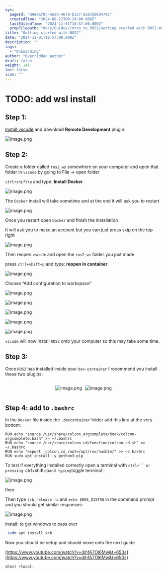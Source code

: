 ```yaml
---
sys:
  pageId: "89e0a78c-4e2b-4070-b327-d28cb0694742"
  createdTime: "2024-08-21T00:24:00.000Z"
  lastEditedTime: "2024-11-01T18:57:00.000Z"
  propFilepath: "docs/Guides/intro_to_ROS2/Getting started with ROS2.md"
title: "Getting started with ROS2"
date: "2024-11-01T18:57:00.000Z"
description: ""
tags:
  - "Onboarding"
author: "Overridden author"
draft: false
weight: 141
toc: false
icon: ""
---
```


# TODO: add wsl install

## Step 1:

[Install vscode](https://code.visualstudio.com/download) and download **Remote Development** plugin:

![image.png](https://prod-files-secure.s3.us-west-2.amazonaws.com/d518164a-d88e-44d1-a4ee-3adb3bd8bce0/efb52993-1881-4a40-b95e-6f020334f022/image.png?X-Amz-Algorithm=AWS4-HMAC-SHA256&X-Amz-Content-Sha256=UNSIGNED-PAYLOAD&X-Amz-Credential=ASIAZI2LB4664WOOCF3S%2F20250422%2Fus-west-2%2Fs3%2Faws4_request&X-Amz-Date=20250422T070916Z&X-Amz-Expires=3600&X-Amz-Security-Token=IQoJb3JpZ2luX2VjEEcaCXVzLXdlc3QtMiJHMEUCIDaDRBs1KFBiOL0XKU3%2BiKZ73tQOVzLNGaX2O2mwwz6fAiEAslORyTZoAG0JUETZswQIPpt7rkZ9vzKINfg0hidHdy0qiAQI0P%2F%2F%2F%2F%2F%2F%2F%2F%2F%2FARAAGgw2Mzc0MjMxODM4MDUiDD3Et91tL8qiiKmZcCrcA1imppknL7v9D9J2Yy7i%2BBhJhS6peZ6DQiwdHVS4o3i0N1j36drUZTOUaSLBBqb9qXYNeJ%2BLflBore%2F%2FICbEMrm0CfrD%2FDCEkvbnsCEeOPeSR8xEUytiGEltjWAzKdk0ZoQ1CmM32xBXE8g%2FbsropOn3T5yGtz0sxG4iI2Ws31jJz0NkhamKgoLGvyGF2uZXbr8b7j5XgJUCrM71k4CSStFS5INLkznDFUhnozTd%2FR3OEbVlwvzFyDDCdXFU5wTB%2BOMwzp%2FeEhZByYHqP8HGnM2lnhtqDyj3%2FfHp9MR%2FZl3ugFuAj0JowiqB6XB7Etpy6LdMQccRmO1Wb6E1reUCRWgNr4BB7UCXgHiCevVPTX8DlIAWrgGCSQP9hFQdsdifXQCvaSQgjSMwsPVaD3%2BCFt6xOFGLbNTL%2F30%2FY16ZJd6sZ6uir91HTL9q8vdsyYPTE1oGqet5h2Kgkz1rT3MGGx14bdQgY1JbhkS%2FUKz6qJUvcGm8WtO6a%2FUHGq199%2BV850lnsMdm%2FO2n0GbRqwvxXp0kJkXt1vb4ozYqDBKuqvLgXpYCuw%2BFICLNYKtW0OzZdh420VJiy724%2FtO8uLJKsVYsCAhEh4B4xbl9gcYYT%2F1FKcJzfKI2PCtxn3fTMPbvnMAGOqUBesdOrrs892P54GdXRwkppr4muGozYra4%2BKc6wax5nc7CbQtfmkyyHcKm%2BoTHdPrSKiIVscLF4dJETxaSc1FssNqmohw82phAGuRxCgDw%2Ba3AaT8l54J40HK5rb2CSA4UgKLXctfGdbmWGwUQrxyJPzQqPLc5ASNR%2BODiKU4GIKE0Yf%2F108FUDkW7TOJzt2M26sPkxkA80QJhYbpAcm%2BJW5zOUZML&X-Amz-Signature=a776802d66379d98cd1358e822a202318d2417d8d56079e2d0ac5a9a27987603&X-Amz-SignedHeaders=host&x-id=GetObject)

## Step 2:

Create a folder called `ros2_ws` somewhere on your computer and open that folder in `vscode` by going to File → open folder 

`ctrl+shift+p` and type: **Install Docker**

![image.png](https://prod-files-secure.s3.us-west-2.amazonaws.com/d518164a-d88e-44d1-a4ee-3adb3bd8bce0/2269dc0e-1cd5-47ff-bceb-c04ad9b2eab0/image.png?X-Amz-Algorithm=AWS4-HMAC-SHA256&X-Amz-Content-Sha256=UNSIGNED-PAYLOAD&X-Amz-Credential=ASIAZI2LB4664WOOCF3S%2F20250422%2Fus-west-2%2Fs3%2Faws4_request&X-Amz-Date=20250422T070916Z&X-Amz-Expires=3600&X-Amz-Security-Token=IQoJb3JpZ2luX2VjEEcaCXVzLXdlc3QtMiJHMEUCIDaDRBs1KFBiOL0XKU3%2BiKZ73tQOVzLNGaX2O2mwwz6fAiEAslORyTZoAG0JUETZswQIPpt7rkZ9vzKINfg0hidHdy0qiAQI0P%2F%2F%2F%2F%2F%2F%2F%2F%2F%2FARAAGgw2Mzc0MjMxODM4MDUiDD3Et91tL8qiiKmZcCrcA1imppknL7v9D9J2Yy7i%2BBhJhS6peZ6DQiwdHVS4o3i0N1j36drUZTOUaSLBBqb9qXYNeJ%2BLflBore%2F%2FICbEMrm0CfrD%2FDCEkvbnsCEeOPeSR8xEUytiGEltjWAzKdk0ZoQ1CmM32xBXE8g%2FbsropOn3T5yGtz0sxG4iI2Ws31jJz0NkhamKgoLGvyGF2uZXbr8b7j5XgJUCrM71k4CSStFS5INLkznDFUhnozTd%2FR3OEbVlwvzFyDDCdXFU5wTB%2BOMwzp%2FeEhZByYHqP8HGnM2lnhtqDyj3%2FfHp9MR%2FZl3ugFuAj0JowiqB6XB7Etpy6LdMQccRmO1Wb6E1reUCRWgNr4BB7UCXgHiCevVPTX8DlIAWrgGCSQP9hFQdsdifXQCvaSQgjSMwsPVaD3%2BCFt6xOFGLbNTL%2F30%2FY16ZJd6sZ6uir91HTL9q8vdsyYPTE1oGqet5h2Kgkz1rT3MGGx14bdQgY1JbhkS%2FUKz6qJUvcGm8WtO6a%2FUHGq199%2BV850lnsMdm%2FO2n0GbRqwvxXp0kJkXt1vb4ozYqDBKuqvLgXpYCuw%2BFICLNYKtW0OzZdh420VJiy724%2FtO8uLJKsVYsCAhEh4B4xbl9gcYYT%2F1FKcJzfKI2PCtxn3fTMPbvnMAGOqUBesdOrrs892P54GdXRwkppr4muGozYra4%2BKc6wax5nc7CbQtfmkyyHcKm%2BoTHdPrSKiIVscLF4dJETxaSc1FssNqmohw82phAGuRxCgDw%2Ba3AaT8l54J40HK5rb2CSA4UgKLXctfGdbmWGwUQrxyJPzQqPLc5ASNR%2BODiKU4GIKE0Yf%2F108FUDkW7TOJzt2M26sPkxkA80QJhYbpAcm%2BJW5zOUZML&X-Amz-Signature=b629eb8c694a359dfe53ff562e452ba17cb9571a8dc807d439da4a5a27fce89b&X-Amz-SignedHeaders=host&x-id=GetObject)

The `Docker` install will take sometime and at the end it will ask you to restart

![image.png](https://prod-files-secure.s3.us-west-2.amazonaws.com/d518164a-d88e-44d1-a4ee-3adb3bd8bce0/ed233f78-be33-4b1f-b89c-9c346c0e961e/image.png?X-Amz-Algorithm=AWS4-HMAC-SHA256&X-Amz-Content-Sha256=UNSIGNED-PAYLOAD&X-Amz-Credential=ASIAZI2LB4664WOOCF3S%2F20250422%2Fus-west-2%2Fs3%2Faws4_request&X-Amz-Date=20250422T070916Z&X-Amz-Expires=3600&X-Amz-Security-Token=IQoJb3JpZ2luX2VjEEcaCXVzLXdlc3QtMiJHMEUCIDaDRBs1KFBiOL0XKU3%2BiKZ73tQOVzLNGaX2O2mwwz6fAiEAslORyTZoAG0JUETZswQIPpt7rkZ9vzKINfg0hidHdy0qiAQI0P%2F%2F%2F%2F%2F%2F%2F%2F%2F%2FARAAGgw2Mzc0MjMxODM4MDUiDD3Et91tL8qiiKmZcCrcA1imppknL7v9D9J2Yy7i%2BBhJhS6peZ6DQiwdHVS4o3i0N1j36drUZTOUaSLBBqb9qXYNeJ%2BLflBore%2F%2FICbEMrm0CfrD%2FDCEkvbnsCEeOPeSR8xEUytiGEltjWAzKdk0ZoQ1CmM32xBXE8g%2FbsropOn3T5yGtz0sxG4iI2Ws31jJz0NkhamKgoLGvyGF2uZXbr8b7j5XgJUCrM71k4CSStFS5INLkznDFUhnozTd%2FR3OEbVlwvzFyDDCdXFU5wTB%2BOMwzp%2FeEhZByYHqP8HGnM2lnhtqDyj3%2FfHp9MR%2FZl3ugFuAj0JowiqB6XB7Etpy6LdMQccRmO1Wb6E1reUCRWgNr4BB7UCXgHiCevVPTX8DlIAWrgGCSQP9hFQdsdifXQCvaSQgjSMwsPVaD3%2BCFt6xOFGLbNTL%2F30%2FY16ZJd6sZ6uir91HTL9q8vdsyYPTE1oGqet5h2Kgkz1rT3MGGx14bdQgY1JbhkS%2FUKz6qJUvcGm8WtO6a%2FUHGq199%2BV850lnsMdm%2FO2n0GbRqwvxXp0kJkXt1vb4ozYqDBKuqvLgXpYCuw%2BFICLNYKtW0OzZdh420VJiy724%2FtO8uLJKsVYsCAhEh4B4xbl9gcYYT%2F1FKcJzfKI2PCtxn3fTMPbvnMAGOqUBesdOrrs892P54GdXRwkppr4muGozYra4%2BKc6wax5nc7CbQtfmkyyHcKm%2BoTHdPrSKiIVscLF4dJETxaSc1FssNqmohw82phAGuRxCgDw%2Ba3AaT8l54J40HK5rb2CSA4UgKLXctfGdbmWGwUQrxyJPzQqPLc5ASNR%2BODiKU4GIKE0Yf%2F108FUDkW7TOJzt2M26sPkxkA80QJhYbpAcm%2BJW5zOUZML&X-Amz-Signature=d11298ab56febc6265ae80c3aea562af32843cabab45fec45245ce81adffbf39&X-Amz-SignedHeaders=host&x-id=GetObject)

Once you restart open `Docker` and finish the installation

It will ask you to make an account but you can just press skip on the top right

![image.png](https://prod-files-secure.s3.us-west-2.amazonaws.com/d518164a-d88e-44d1-a4ee-3adb3bd8bce0/21010ad9-1659-4fd9-9f59-9932a09b2a3d/image.png?X-Amz-Algorithm=AWS4-HMAC-SHA256&X-Amz-Content-Sha256=UNSIGNED-PAYLOAD&X-Amz-Credential=ASIAZI2LB4664WOOCF3S%2F20250422%2Fus-west-2%2Fs3%2Faws4_request&X-Amz-Date=20250422T070916Z&X-Amz-Expires=3600&X-Amz-Security-Token=IQoJb3JpZ2luX2VjEEcaCXVzLXdlc3QtMiJHMEUCIDaDRBs1KFBiOL0XKU3%2BiKZ73tQOVzLNGaX2O2mwwz6fAiEAslORyTZoAG0JUETZswQIPpt7rkZ9vzKINfg0hidHdy0qiAQI0P%2F%2F%2F%2F%2F%2F%2F%2F%2F%2FARAAGgw2Mzc0MjMxODM4MDUiDD3Et91tL8qiiKmZcCrcA1imppknL7v9D9J2Yy7i%2BBhJhS6peZ6DQiwdHVS4o3i0N1j36drUZTOUaSLBBqb9qXYNeJ%2BLflBore%2F%2FICbEMrm0CfrD%2FDCEkvbnsCEeOPeSR8xEUytiGEltjWAzKdk0ZoQ1CmM32xBXE8g%2FbsropOn3T5yGtz0sxG4iI2Ws31jJz0NkhamKgoLGvyGF2uZXbr8b7j5XgJUCrM71k4CSStFS5INLkznDFUhnozTd%2FR3OEbVlwvzFyDDCdXFU5wTB%2BOMwzp%2FeEhZByYHqP8HGnM2lnhtqDyj3%2FfHp9MR%2FZl3ugFuAj0JowiqB6XB7Etpy6LdMQccRmO1Wb6E1reUCRWgNr4BB7UCXgHiCevVPTX8DlIAWrgGCSQP9hFQdsdifXQCvaSQgjSMwsPVaD3%2BCFt6xOFGLbNTL%2F30%2FY16ZJd6sZ6uir91HTL9q8vdsyYPTE1oGqet5h2Kgkz1rT3MGGx14bdQgY1JbhkS%2FUKz6qJUvcGm8WtO6a%2FUHGq199%2BV850lnsMdm%2FO2n0GbRqwvxXp0kJkXt1vb4ozYqDBKuqvLgXpYCuw%2BFICLNYKtW0OzZdh420VJiy724%2FtO8uLJKsVYsCAhEh4B4xbl9gcYYT%2F1FKcJzfKI2PCtxn3fTMPbvnMAGOqUBesdOrrs892P54GdXRwkppr4muGozYra4%2BKc6wax5nc7CbQtfmkyyHcKm%2BoTHdPrSKiIVscLF4dJETxaSc1FssNqmohw82phAGuRxCgDw%2Ba3AaT8l54J40HK5rb2CSA4UgKLXctfGdbmWGwUQrxyJPzQqPLc5ASNR%2BODiKU4GIKE0Yf%2F108FUDkW7TOJzt2M26sPkxkA80QJhYbpAcm%2BJW5zOUZML&X-Amz-Signature=43cd1dd144d3d4ec3baee941851ef13bf05ea636a345ea26325018ddf7238823&X-Amz-SignedHeaders=host&x-id=GetObject)

Then reopen `vscode` and open the `ros2_ws` folder you just made

press `ctrl+shift+p` and type: **reopen in container**

![image.png](https://prod-files-secure.s3.us-west-2.amazonaws.com/d518164a-d88e-44d1-a4ee-3adb3bd8bce0/4e93b8c2-41ad-488c-8095-c74205196118/image.png?X-Amz-Algorithm=AWS4-HMAC-SHA256&X-Amz-Content-Sha256=UNSIGNED-PAYLOAD&X-Amz-Credential=ASIAZI2LB4664WOOCF3S%2F20250422%2Fus-west-2%2Fs3%2Faws4_request&X-Amz-Date=20250422T070916Z&X-Amz-Expires=3600&X-Amz-Security-Token=IQoJb3JpZ2luX2VjEEcaCXVzLXdlc3QtMiJHMEUCIDaDRBs1KFBiOL0XKU3%2BiKZ73tQOVzLNGaX2O2mwwz6fAiEAslORyTZoAG0JUETZswQIPpt7rkZ9vzKINfg0hidHdy0qiAQI0P%2F%2F%2F%2F%2F%2F%2F%2F%2F%2FARAAGgw2Mzc0MjMxODM4MDUiDD3Et91tL8qiiKmZcCrcA1imppknL7v9D9J2Yy7i%2BBhJhS6peZ6DQiwdHVS4o3i0N1j36drUZTOUaSLBBqb9qXYNeJ%2BLflBore%2F%2FICbEMrm0CfrD%2FDCEkvbnsCEeOPeSR8xEUytiGEltjWAzKdk0ZoQ1CmM32xBXE8g%2FbsropOn3T5yGtz0sxG4iI2Ws31jJz0NkhamKgoLGvyGF2uZXbr8b7j5XgJUCrM71k4CSStFS5INLkznDFUhnozTd%2FR3OEbVlwvzFyDDCdXFU5wTB%2BOMwzp%2FeEhZByYHqP8HGnM2lnhtqDyj3%2FfHp9MR%2FZl3ugFuAj0JowiqB6XB7Etpy6LdMQccRmO1Wb6E1reUCRWgNr4BB7UCXgHiCevVPTX8DlIAWrgGCSQP9hFQdsdifXQCvaSQgjSMwsPVaD3%2BCFt6xOFGLbNTL%2F30%2FY16ZJd6sZ6uir91HTL9q8vdsyYPTE1oGqet5h2Kgkz1rT3MGGx14bdQgY1JbhkS%2FUKz6qJUvcGm8WtO6a%2FUHGq199%2BV850lnsMdm%2FO2n0GbRqwvxXp0kJkXt1vb4ozYqDBKuqvLgXpYCuw%2BFICLNYKtW0OzZdh420VJiy724%2FtO8uLJKsVYsCAhEh4B4xbl9gcYYT%2F1FKcJzfKI2PCtxn3fTMPbvnMAGOqUBesdOrrs892P54GdXRwkppr4muGozYra4%2BKc6wax5nc7CbQtfmkyyHcKm%2BoTHdPrSKiIVscLF4dJETxaSc1FssNqmohw82phAGuRxCgDw%2Ba3AaT8l54J40HK5rb2CSA4UgKLXctfGdbmWGwUQrxyJPzQqPLc5ASNR%2BODiKU4GIKE0Yf%2F108FUDkW7TOJzt2M26sPkxkA80QJhYbpAcm%2BJW5zOUZML&X-Amz-Signature=1079cb7e73529911907b0a8c1b66ddaad226f557fa80657513f1ad7f4e7525c1&X-Amz-SignedHeaders=host&x-id=GetObject)

Choose “Add configuration to workspace”

![image.png](https://prod-files-secure.s3.us-west-2.amazonaws.com/d518164a-d88e-44d1-a4ee-3adb3bd8bce0/9560b282-5060-4989-ba37-97e7b2c22476/image.png?X-Amz-Algorithm=AWS4-HMAC-SHA256&X-Amz-Content-Sha256=UNSIGNED-PAYLOAD&X-Amz-Credential=ASIAZI2LB4664WOOCF3S%2F20250422%2Fus-west-2%2Fs3%2Faws4_request&X-Amz-Date=20250422T070916Z&X-Amz-Expires=3600&X-Amz-Security-Token=IQoJb3JpZ2luX2VjEEcaCXVzLXdlc3QtMiJHMEUCIDaDRBs1KFBiOL0XKU3%2BiKZ73tQOVzLNGaX2O2mwwz6fAiEAslORyTZoAG0JUETZswQIPpt7rkZ9vzKINfg0hidHdy0qiAQI0P%2F%2F%2F%2F%2F%2F%2F%2F%2F%2FARAAGgw2Mzc0MjMxODM4MDUiDD3Et91tL8qiiKmZcCrcA1imppknL7v9D9J2Yy7i%2BBhJhS6peZ6DQiwdHVS4o3i0N1j36drUZTOUaSLBBqb9qXYNeJ%2BLflBore%2F%2FICbEMrm0CfrD%2FDCEkvbnsCEeOPeSR8xEUytiGEltjWAzKdk0ZoQ1CmM32xBXE8g%2FbsropOn3T5yGtz0sxG4iI2Ws31jJz0NkhamKgoLGvyGF2uZXbr8b7j5XgJUCrM71k4CSStFS5INLkznDFUhnozTd%2FR3OEbVlwvzFyDDCdXFU5wTB%2BOMwzp%2FeEhZByYHqP8HGnM2lnhtqDyj3%2FfHp9MR%2FZl3ugFuAj0JowiqB6XB7Etpy6LdMQccRmO1Wb6E1reUCRWgNr4BB7UCXgHiCevVPTX8DlIAWrgGCSQP9hFQdsdifXQCvaSQgjSMwsPVaD3%2BCFt6xOFGLbNTL%2F30%2FY16ZJd6sZ6uir91HTL9q8vdsyYPTE1oGqet5h2Kgkz1rT3MGGx14bdQgY1JbhkS%2FUKz6qJUvcGm8WtO6a%2FUHGq199%2BV850lnsMdm%2FO2n0GbRqwvxXp0kJkXt1vb4ozYqDBKuqvLgXpYCuw%2BFICLNYKtW0OzZdh420VJiy724%2FtO8uLJKsVYsCAhEh4B4xbl9gcYYT%2F1FKcJzfKI2PCtxn3fTMPbvnMAGOqUBesdOrrs892P54GdXRwkppr4muGozYra4%2BKc6wax5nc7CbQtfmkyyHcKm%2BoTHdPrSKiIVscLF4dJETxaSc1FssNqmohw82phAGuRxCgDw%2Ba3AaT8l54J40HK5rb2CSA4UgKLXctfGdbmWGwUQrxyJPzQqPLc5ASNR%2BODiKU4GIKE0Yf%2F108FUDkW7TOJzt2M26sPkxkA80QJhYbpAcm%2BJW5zOUZML&X-Amz-Signature=d9f9ad648a0d33080809b5fe7c005ec5da6ac15a8709f232288a9352c86c4d0c&X-Amz-SignedHeaders=host&x-id=GetObject)

![image.png](https://prod-files-secure.s3.us-west-2.amazonaws.com/d518164a-d88e-44d1-a4ee-3adb3bd8bce0/2ee63f81-886b-48e8-a553-dc6e5eac99e4/image.png?X-Amz-Algorithm=AWS4-HMAC-SHA256&X-Amz-Content-Sha256=UNSIGNED-PAYLOAD&X-Amz-Credential=ASIAZI2LB4664WOOCF3S%2F20250422%2Fus-west-2%2Fs3%2Faws4_request&X-Amz-Date=20250422T070916Z&X-Amz-Expires=3600&X-Amz-Security-Token=IQoJb3JpZ2luX2VjEEcaCXVzLXdlc3QtMiJHMEUCIDaDRBs1KFBiOL0XKU3%2BiKZ73tQOVzLNGaX2O2mwwz6fAiEAslORyTZoAG0JUETZswQIPpt7rkZ9vzKINfg0hidHdy0qiAQI0P%2F%2F%2F%2F%2F%2F%2F%2F%2F%2FARAAGgw2Mzc0MjMxODM4MDUiDD3Et91tL8qiiKmZcCrcA1imppknL7v9D9J2Yy7i%2BBhJhS6peZ6DQiwdHVS4o3i0N1j36drUZTOUaSLBBqb9qXYNeJ%2BLflBore%2F%2FICbEMrm0CfrD%2FDCEkvbnsCEeOPeSR8xEUytiGEltjWAzKdk0ZoQ1CmM32xBXE8g%2FbsropOn3T5yGtz0sxG4iI2Ws31jJz0NkhamKgoLGvyGF2uZXbr8b7j5XgJUCrM71k4CSStFS5INLkznDFUhnozTd%2FR3OEbVlwvzFyDDCdXFU5wTB%2BOMwzp%2FeEhZByYHqP8HGnM2lnhtqDyj3%2FfHp9MR%2FZl3ugFuAj0JowiqB6XB7Etpy6LdMQccRmO1Wb6E1reUCRWgNr4BB7UCXgHiCevVPTX8DlIAWrgGCSQP9hFQdsdifXQCvaSQgjSMwsPVaD3%2BCFt6xOFGLbNTL%2F30%2FY16ZJd6sZ6uir91HTL9q8vdsyYPTE1oGqet5h2Kgkz1rT3MGGx14bdQgY1JbhkS%2FUKz6qJUvcGm8WtO6a%2FUHGq199%2BV850lnsMdm%2FO2n0GbRqwvxXp0kJkXt1vb4ozYqDBKuqvLgXpYCuw%2BFICLNYKtW0OzZdh420VJiy724%2FtO8uLJKsVYsCAhEh4B4xbl9gcYYT%2F1FKcJzfKI2PCtxn3fTMPbvnMAGOqUBesdOrrs892P54GdXRwkppr4muGozYra4%2BKc6wax5nc7CbQtfmkyyHcKm%2BoTHdPrSKiIVscLF4dJETxaSc1FssNqmohw82phAGuRxCgDw%2Ba3AaT8l54J40HK5rb2CSA4UgKLXctfGdbmWGwUQrxyJPzQqPLc5ASNR%2BODiKU4GIKE0Yf%2F108FUDkW7TOJzt2M26sPkxkA80QJhYbpAcm%2BJW5zOUZML&X-Amz-Signature=078cc86d2a26d06cbc6cd14f17524d5a05b5cbbd1c7ed4984dbe756a19c92f85&X-Amz-SignedHeaders=host&x-id=GetObject)

![image.png](https://prod-files-secure.s3.us-west-2.amazonaws.com/d518164a-d88e-44d1-a4ee-3adb3bd8bce0/ae1580b2-b048-407e-aed9-b584224a7a04/image.png?X-Amz-Algorithm=AWS4-HMAC-SHA256&X-Amz-Content-Sha256=UNSIGNED-PAYLOAD&X-Amz-Credential=ASIAZI2LB4664WOOCF3S%2F20250422%2Fus-west-2%2Fs3%2Faws4_request&X-Amz-Date=20250422T070916Z&X-Amz-Expires=3600&X-Amz-Security-Token=IQoJb3JpZ2luX2VjEEcaCXVzLXdlc3QtMiJHMEUCIDaDRBs1KFBiOL0XKU3%2BiKZ73tQOVzLNGaX2O2mwwz6fAiEAslORyTZoAG0JUETZswQIPpt7rkZ9vzKINfg0hidHdy0qiAQI0P%2F%2F%2F%2F%2F%2F%2F%2F%2F%2FARAAGgw2Mzc0MjMxODM4MDUiDD3Et91tL8qiiKmZcCrcA1imppknL7v9D9J2Yy7i%2BBhJhS6peZ6DQiwdHVS4o3i0N1j36drUZTOUaSLBBqb9qXYNeJ%2BLflBore%2F%2FICbEMrm0CfrD%2FDCEkvbnsCEeOPeSR8xEUytiGEltjWAzKdk0ZoQ1CmM32xBXE8g%2FbsropOn3T5yGtz0sxG4iI2Ws31jJz0NkhamKgoLGvyGF2uZXbr8b7j5XgJUCrM71k4CSStFS5INLkznDFUhnozTd%2FR3OEbVlwvzFyDDCdXFU5wTB%2BOMwzp%2FeEhZByYHqP8HGnM2lnhtqDyj3%2FfHp9MR%2FZl3ugFuAj0JowiqB6XB7Etpy6LdMQccRmO1Wb6E1reUCRWgNr4BB7UCXgHiCevVPTX8DlIAWrgGCSQP9hFQdsdifXQCvaSQgjSMwsPVaD3%2BCFt6xOFGLbNTL%2F30%2FY16ZJd6sZ6uir91HTL9q8vdsyYPTE1oGqet5h2Kgkz1rT3MGGx14bdQgY1JbhkS%2FUKz6qJUvcGm8WtO6a%2FUHGq199%2BV850lnsMdm%2FO2n0GbRqwvxXp0kJkXt1vb4ozYqDBKuqvLgXpYCuw%2BFICLNYKtW0OzZdh420VJiy724%2FtO8uLJKsVYsCAhEh4B4xbl9gcYYT%2F1FKcJzfKI2PCtxn3fTMPbvnMAGOqUBesdOrrs892P54GdXRwkppr4muGozYra4%2BKc6wax5nc7CbQtfmkyyHcKm%2BoTHdPrSKiIVscLF4dJETxaSc1FssNqmohw82phAGuRxCgDw%2Ba3AaT8l54J40HK5rb2CSA4UgKLXctfGdbmWGwUQrxyJPzQqPLc5ASNR%2BODiKU4GIKE0Yf%2F108FUDkW7TOJzt2M26sPkxkA80QJhYbpAcm%2BJW5zOUZML&X-Amz-Signature=c90551a283d3085aeb03ea7205b11cf61dba2730c726da11fc30f2768b338e6d&X-Amz-SignedHeaders=host&x-id=GetObject)

![image.png](https://prod-files-secure.s3.us-west-2.amazonaws.com/d518164a-d88e-44d1-a4ee-3adb3bd8bce0/53255b28-f75e-430f-b9e3-c0ac8577e42b/image.png?X-Amz-Algorithm=AWS4-HMAC-SHA256&X-Amz-Content-Sha256=UNSIGNED-PAYLOAD&X-Amz-Credential=ASIAZI2LB4664WOOCF3S%2F20250422%2Fus-west-2%2Fs3%2Faws4_request&X-Amz-Date=20250422T070916Z&X-Amz-Expires=3600&X-Amz-Security-Token=IQoJb3JpZ2luX2VjEEcaCXVzLXdlc3QtMiJHMEUCIDaDRBs1KFBiOL0XKU3%2BiKZ73tQOVzLNGaX2O2mwwz6fAiEAslORyTZoAG0JUETZswQIPpt7rkZ9vzKINfg0hidHdy0qiAQI0P%2F%2F%2F%2F%2F%2F%2F%2F%2F%2FARAAGgw2Mzc0MjMxODM4MDUiDD3Et91tL8qiiKmZcCrcA1imppknL7v9D9J2Yy7i%2BBhJhS6peZ6DQiwdHVS4o3i0N1j36drUZTOUaSLBBqb9qXYNeJ%2BLflBore%2F%2FICbEMrm0CfrD%2FDCEkvbnsCEeOPeSR8xEUytiGEltjWAzKdk0ZoQ1CmM32xBXE8g%2FbsropOn3T5yGtz0sxG4iI2Ws31jJz0NkhamKgoLGvyGF2uZXbr8b7j5XgJUCrM71k4CSStFS5INLkznDFUhnozTd%2FR3OEbVlwvzFyDDCdXFU5wTB%2BOMwzp%2FeEhZByYHqP8HGnM2lnhtqDyj3%2FfHp9MR%2FZl3ugFuAj0JowiqB6XB7Etpy6LdMQccRmO1Wb6E1reUCRWgNr4BB7UCXgHiCevVPTX8DlIAWrgGCSQP9hFQdsdifXQCvaSQgjSMwsPVaD3%2BCFt6xOFGLbNTL%2F30%2FY16ZJd6sZ6uir91HTL9q8vdsyYPTE1oGqet5h2Kgkz1rT3MGGx14bdQgY1JbhkS%2FUKz6qJUvcGm8WtO6a%2FUHGq199%2BV850lnsMdm%2FO2n0GbRqwvxXp0kJkXt1vb4ozYqDBKuqvLgXpYCuw%2BFICLNYKtW0OzZdh420VJiy724%2FtO8uLJKsVYsCAhEh4B4xbl9gcYYT%2F1FKcJzfKI2PCtxn3fTMPbvnMAGOqUBesdOrrs892P54GdXRwkppr4muGozYra4%2BKc6wax5nc7CbQtfmkyyHcKm%2BoTHdPrSKiIVscLF4dJETxaSc1FssNqmohw82phAGuRxCgDw%2Ba3AaT8l54J40HK5rb2CSA4UgKLXctfGdbmWGwUQrxyJPzQqPLc5ASNR%2BODiKU4GIKE0Yf%2F108FUDkW7TOJzt2M26sPkxkA80QJhYbpAcm%2BJW5zOUZML&X-Amz-Signature=a30295b90450fd7392f945a7e2b724cc079499cec0b4747ead0e3ba3279df22c&X-Amz-SignedHeaders=host&x-id=GetObject)

![image.png](https://prod-files-secure.s3.us-west-2.amazonaws.com/d518164a-d88e-44d1-a4ee-3adb3bd8bce0/7c562767-5af9-4ffb-97d1-327bcdf4ee00/image.png?X-Amz-Algorithm=AWS4-HMAC-SHA256&X-Amz-Content-Sha256=UNSIGNED-PAYLOAD&X-Amz-Credential=ASIAZI2LB4664WOOCF3S%2F20250422%2Fus-west-2%2Fs3%2Faws4_request&X-Amz-Date=20250422T070916Z&X-Amz-Expires=3600&X-Amz-Security-Token=IQoJb3JpZ2luX2VjEEcaCXVzLXdlc3QtMiJHMEUCIDaDRBs1KFBiOL0XKU3%2BiKZ73tQOVzLNGaX2O2mwwz6fAiEAslORyTZoAG0JUETZswQIPpt7rkZ9vzKINfg0hidHdy0qiAQI0P%2F%2F%2F%2F%2F%2F%2F%2F%2F%2FARAAGgw2Mzc0MjMxODM4MDUiDD3Et91tL8qiiKmZcCrcA1imppknL7v9D9J2Yy7i%2BBhJhS6peZ6DQiwdHVS4o3i0N1j36drUZTOUaSLBBqb9qXYNeJ%2BLflBore%2F%2FICbEMrm0CfrD%2FDCEkvbnsCEeOPeSR8xEUytiGEltjWAzKdk0ZoQ1CmM32xBXE8g%2FbsropOn3T5yGtz0sxG4iI2Ws31jJz0NkhamKgoLGvyGF2uZXbr8b7j5XgJUCrM71k4CSStFS5INLkznDFUhnozTd%2FR3OEbVlwvzFyDDCdXFU5wTB%2BOMwzp%2FeEhZByYHqP8HGnM2lnhtqDyj3%2FfHp9MR%2FZl3ugFuAj0JowiqB6XB7Etpy6LdMQccRmO1Wb6E1reUCRWgNr4BB7UCXgHiCevVPTX8DlIAWrgGCSQP9hFQdsdifXQCvaSQgjSMwsPVaD3%2BCFt6xOFGLbNTL%2F30%2FY16ZJd6sZ6uir91HTL9q8vdsyYPTE1oGqet5h2Kgkz1rT3MGGx14bdQgY1JbhkS%2FUKz6qJUvcGm8WtO6a%2FUHGq199%2BV850lnsMdm%2FO2n0GbRqwvxXp0kJkXt1vb4ozYqDBKuqvLgXpYCuw%2BFICLNYKtW0OzZdh420VJiy724%2FtO8uLJKsVYsCAhEh4B4xbl9gcYYT%2F1FKcJzfKI2PCtxn3fTMPbvnMAGOqUBesdOrrs892P54GdXRwkppr4muGozYra4%2BKc6wax5nc7CbQtfmkyyHcKm%2BoTHdPrSKiIVscLF4dJETxaSc1FssNqmohw82phAGuRxCgDw%2Ba3AaT8l54J40HK5rb2CSA4UgKLXctfGdbmWGwUQrxyJPzQqPLc5ASNR%2BODiKU4GIKE0Yf%2F108FUDkW7TOJzt2M26sPkxkA80QJhYbpAcm%2BJW5zOUZML&X-Amz-Signature=dcd95b4abbfc82199d039fbbc43dcddac2aa8732da9bb222612224a2ff80ca99&X-Amz-SignedHeaders=host&x-id=GetObject)

`vscode` will now install `ROS2` onto your computer so this may take some time.

## Step 3:

Once `ROS2` has installed inside your `dev-container` I recommend you install these two plugins:

<div style="display: flex;flex-direction: row; column-gap:10px; max-width: 630px;justify-content: center;">
<div>

![image.png](https://prod-files-secure.s3.us-west-2.amazonaws.com/d518164a-d88e-44d1-a4ee-3adb3bd8bce0/3fc3d550-5a54-4ba1-ba6b-faa01cdb7369/image.png?X-Amz-Algorithm=AWS4-HMAC-SHA256&X-Amz-Content-Sha256=UNSIGNED-PAYLOAD&X-Amz-Credential=ASIAZI2LB4664V3TF3WH%2F20250422%2Fus-west-2%2Fs3%2Faws4_request&X-Amz-Date=20250422T070919Z&X-Amz-Expires=3600&X-Amz-Security-Token=IQoJb3JpZ2luX2VjEEcaCXVzLXdlc3QtMiJHMEUCIQCW4qAxdnRZEIpCaZmx%2F4OAO4DbaDur29nSZ3aI2DJU3AIgTCkMpXfZQQj7RweR5iJ91VWi1wiaLC5rQwAsMBf%2BmBEqiAQI0P%2F%2F%2F%2F%2F%2F%2F%2F%2F%2FARAAGgw2Mzc0MjMxODM4MDUiDIxkWk14YvgGcwmQCircA1JbZe09E6S%2BazIuH20v63H0FcOe4H%2B63Ki8cZoAUcnDzZg%2BnKWI5rjlvBsVP5VmWyttoeExNONTFB4Wk0LU3mChAJjhR65vdQclopI6UsuT5ax4vlgQ03ahJjD4aPephC1B9Oxz7bjDlR2btxK9kpDqBrxqjiwIcMTFA6sckGrdeAOXrbA%2Fft0gtHEartQfZ0DW%2F6Ydvc%2BaNL0ebSZ%2BXOhS3C%2BgVBwjYq8Im%2BIs4i3KeFqTsA54jgk7gDG%2Bha9PtQx0%2FJKeHRjSrA2vIhvxNtxYJ%2FgwE921hwNtQ00xg2MPGwibZXlxmxm%2F%2BvnUBwapFbVLb%2Bsg63ekeNuqQH4bDja1fyVX%2FuH6A3RC37OhVcQZpGjdm5yaDiHFid5uUkqSRveBvB7NGaHQxp%2FliPD845CTMSMcT9JEbtzNPzta5QbIo2kumSTPWFXEvpI%2FxRS1ZWcPtYc9METd8Y3FpLgf342zJxQXuM9pUG8Kgs%2FPpHik4Ilcn7etaDUeTQp%2FGESvhiEBjnbIynDtBSPaRkhxcQ0bB%2Fse%2BXWOYSMoULbTB3EO%2Fmj4%2Be1mJ2nU4P41tt3YtUoGtdL%2BQWjwHB2RIqL%2BghdJq5NRfxfW5hMz8HaKgHRpb%2Fxrpso3etPaNXDTMNnwnMAGOqUBNEdD%2Bi7BgfUmQFhYXRcTBsOgJu27QLzRKvWHL0LEBslkTZ5wPPFuMUi2pecfOp4TOErlAKHpQ1LfGxcHryRIwD%2FxYJJCREoUo6WUq%2BJquapwxBsHe9EI1Xr2s6dcsHlMd2nOcWNOo9C%2FPmj4VnMZG5XotjjXUlGqQ8E4akit2tn4szCku0th5Y8FfGJplyNK4IUqcxZ%2FAWcUQqAIg5%2BEh1Aj9JK0&X-Amz-Signature=eb3520d10e901b02f6ef9b22c108cb62ac2d38dd8c99cc010d83bdd89ab81caa&X-Amz-SignedHeaders=host&x-id=GetObject)

</div>
<div>

![image.png](https://prod-files-secure.s3.us-west-2.amazonaws.com/d518164a-d88e-44d1-a4ee-3adb3bd8bce0/d994cc66-13c2-4093-a5a3-f84cf4601a82/image.png?X-Amz-Algorithm=AWS4-HMAC-SHA256&X-Amz-Content-Sha256=UNSIGNED-PAYLOAD&X-Amz-Credential=ASIAZI2LB466WUB52KIZ%2F20250422%2Fus-west-2%2Fs3%2Faws4_request&X-Amz-Date=20250422T070919Z&X-Amz-Expires=3600&X-Amz-Security-Token=IQoJb3JpZ2luX2VjEEcaCXVzLXdlc3QtMiJIMEYCIQCV%2BBVzksQ5njisOT%2F41CUTCioC%2B4Rk7AX%2FJd8ZQR4dngIhAMmSkiUBfs79tFNFfNTxaOjIX3vt0e4aqpWR0BbSbRdUKogECND%2F%2F%2F%2F%2F%2F%2F%2F%2F%2FwEQABoMNjM3NDIzMTgzODA1Igws0D0DlfUbWYIR8Ogq3AOXsvUT7NrJwkuBsEcJPRywBJ4THjuBnOnhVGjRzEJQCNlVsJ0sTuzxi7WNoObzLaYqxgxBxwErFBWD434IyFSgq5G4UFqDAfx%2BgKqnOgrZFu8qsWuS2mRZka%2FjmqF496kfYSUt6YTHOqYXLUJ71BUob%2F2FbuR%2F7sXGcrxIdXzc3LBOD2pu%2FkT46eT%2BC%2Bq0kKFaXj10%2F4owZbPTJDNXHibICNaOO1BnVl7y1XnRWUV9oOhO83LcLCr%2F5WHVJxl6MpyFa67jjm75YgAe4nDT1hoBaaEZBjIvyVpksEdWnQW6Xd9thX0jLN3hUJHDA11xx6EhLEL1to18YR9HGo9uN6eOAlu4SkKLlqZHMh6cG%2F3hbVGgovCSdKWQ%2B2L1%2BfdDIaNGByUKVyXMy%2F6ptaNcTB3O61zg1G4eIgbPXidx6grw9B2C%2FdFbbifFLHPtdz9%2BGY179dK6F6oBa54tzHs5i1DgQvUpmfZYttuT3LSGZ3vrHpabMwp1N9AbjlnZlocoJ2yD84al4BCVrPjnN9nf9vy6wLsfVGJxp5AXZ0mlYUI6zGdlXyMJ5X7r0kaLNoty5mgBwWWhj4%2F3JJAMCzb4Ycq6eIanIbtTYAObEmN8N9qWXVWezv3j7hf4ffzcfTCG8JzABjqkAXHMb8TwNLDxekRckLlqKTBBh2wlQFLEO1Gd820ti2n5gxE57phSWOuKNFcO9hHpCLn7urlJL7wzazC9f1ZN53rnaJoXBxeML4hTSFfkUMNSoZFdeIzcEkOJyntSXJGJQ%2FJTBhqAmTvXeRCkohqaNX3dV%2Bgwx8VxLiJ%2BUsSAexAqBzhF5mUQq%2BDARR8q78dZ2WaQC3h7gnJ7qp5OIs8MgjifFCdj&X-Amz-Signature=c9b513806e07ce549c5b3b4b51c030570ba549d3163e17bb74226c17523f5d2e&X-Amz-SignedHeaders=host&x-id=GetObject)

</div>
</div>

## Step 4: add to `.bashrc`

In the `Docker` file inside the `.devcontainer` folder add this line at the very bottom: 

```docker
RUN echo "source /usr/share/colcon_argcomplete/hook/colcon-argcomplete.bash" >> ~/.bashrc
RUN echo "source /usr/share/colcon_cd/function/colcon_cd.sh" >> ~/.bashrc
RUN echo "export _colcon_cd_root=/opt/ros/humble/" >> ~/.bashrc
RUN sudo apt install -y python3-pip 
```

To test if everything installed correctly open a terminal with `ctrl+`` or pressing `ctrl+shift+p` and typing `toggle terminal`:

![image.png](https://prod-files-secure.s3.us-west-2.amazonaws.com/d518164a-d88e-44d1-a4ee-3adb3bd8bce0/6a4943d8-b04e-4c02-9a58-775f3384d1a5/image.png?X-Amz-Algorithm=AWS4-HMAC-SHA256&X-Amz-Content-Sha256=UNSIGNED-PAYLOAD&X-Amz-Credential=ASIAZI2LB4664WOOCF3S%2F20250422%2Fus-west-2%2Fs3%2Faws4_request&X-Amz-Date=20250422T070916Z&X-Amz-Expires=3600&X-Amz-Security-Token=IQoJb3JpZ2luX2VjEEcaCXVzLXdlc3QtMiJHMEUCIDaDRBs1KFBiOL0XKU3%2BiKZ73tQOVzLNGaX2O2mwwz6fAiEAslORyTZoAG0JUETZswQIPpt7rkZ9vzKINfg0hidHdy0qiAQI0P%2F%2F%2F%2F%2F%2F%2F%2F%2F%2FARAAGgw2Mzc0MjMxODM4MDUiDD3Et91tL8qiiKmZcCrcA1imppknL7v9D9J2Yy7i%2BBhJhS6peZ6DQiwdHVS4o3i0N1j36drUZTOUaSLBBqb9qXYNeJ%2BLflBore%2F%2FICbEMrm0CfrD%2FDCEkvbnsCEeOPeSR8xEUytiGEltjWAzKdk0ZoQ1CmM32xBXE8g%2FbsropOn3T5yGtz0sxG4iI2Ws31jJz0NkhamKgoLGvyGF2uZXbr8b7j5XgJUCrM71k4CSStFS5INLkznDFUhnozTd%2FR3OEbVlwvzFyDDCdXFU5wTB%2BOMwzp%2FeEhZByYHqP8HGnM2lnhtqDyj3%2FfHp9MR%2FZl3ugFuAj0JowiqB6XB7Etpy6LdMQccRmO1Wb6E1reUCRWgNr4BB7UCXgHiCevVPTX8DlIAWrgGCSQP9hFQdsdifXQCvaSQgjSMwsPVaD3%2BCFt6xOFGLbNTL%2F30%2FY16ZJd6sZ6uir91HTL9q8vdsyYPTE1oGqet5h2Kgkz1rT3MGGx14bdQgY1JbhkS%2FUKz6qJUvcGm8WtO6a%2FUHGq199%2BV850lnsMdm%2FO2n0GbRqwvxXp0kJkXt1vb4ozYqDBKuqvLgXpYCuw%2BFICLNYKtW0OzZdh420VJiy724%2FtO8uLJKsVYsCAhEh4B4xbl9gcYYT%2F1FKcJzfKI2PCtxn3fTMPbvnMAGOqUBesdOrrs892P54GdXRwkppr4muGozYra4%2BKc6wax5nc7CbQtfmkyyHcKm%2BoTHdPrSKiIVscLF4dJETxaSc1FssNqmohw82phAGuRxCgDw%2Ba3AaT8l54J40HK5rb2CSA4UgKLXctfGdbmWGwUQrxyJPzQqPLc5ASNR%2BODiKU4GIKE0Yf%2F108FUDkW7TOJzt2M26sPkxkA80QJhYbpAcm%2BJW5zOUZML&X-Amz-Signature=3df2b6fec3b6a0a6d47458528fc8fb936831aa4f2bb98552e68daf70992866d4&X-Amz-SignedHeaders=host&x-id=GetObject)

then 

Then type `lsb_release -a` and `echo $ROS_DISTRO` in the command prompt and you should get similar responses:

![image.png](https://prod-files-secure.s3.us-west-2.amazonaws.com/d518164a-d88e-44d1-a4ee-3adb3bd8bce0/3e635dec-a805-4e85-8b9e-d000e5b71a4e/image.png?X-Amz-Algorithm=AWS4-HMAC-SHA256&X-Amz-Content-Sha256=UNSIGNED-PAYLOAD&X-Amz-Credential=ASIAZI2LB4664WOOCF3S%2F20250422%2Fus-west-2%2Fs3%2Faws4_request&X-Amz-Date=20250422T070916Z&X-Amz-Expires=3600&X-Amz-Security-Token=IQoJb3JpZ2luX2VjEEcaCXVzLXdlc3QtMiJHMEUCIDaDRBs1KFBiOL0XKU3%2BiKZ73tQOVzLNGaX2O2mwwz6fAiEAslORyTZoAG0JUETZswQIPpt7rkZ9vzKINfg0hidHdy0qiAQI0P%2F%2F%2F%2F%2F%2F%2F%2F%2F%2FARAAGgw2Mzc0MjMxODM4MDUiDD3Et91tL8qiiKmZcCrcA1imppknL7v9D9J2Yy7i%2BBhJhS6peZ6DQiwdHVS4o3i0N1j36drUZTOUaSLBBqb9qXYNeJ%2BLflBore%2F%2FICbEMrm0CfrD%2FDCEkvbnsCEeOPeSR8xEUytiGEltjWAzKdk0ZoQ1CmM32xBXE8g%2FbsropOn3T5yGtz0sxG4iI2Ws31jJz0NkhamKgoLGvyGF2uZXbr8b7j5XgJUCrM71k4CSStFS5INLkznDFUhnozTd%2FR3OEbVlwvzFyDDCdXFU5wTB%2BOMwzp%2FeEhZByYHqP8HGnM2lnhtqDyj3%2FfHp9MR%2FZl3ugFuAj0JowiqB6XB7Etpy6LdMQccRmO1Wb6E1reUCRWgNr4BB7UCXgHiCevVPTX8DlIAWrgGCSQP9hFQdsdifXQCvaSQgjSMwsPVaD3%2BCFt6xOFGLbNTL%2F30%2FY16ZJd6sZ6uir91HTL9q8vdsyYPTE1oGqet5h2Kgkz1rT3MGGx14bdQgY1JbhkS%2FUKz6qJUvcGm8WtO6a%2FUHGq199%2BV850lnsMdm%2FO2n0GbRqwvxXp0kJkXt1vb4ozYqDBKuqvLgXpYCuw%2BFICLNYKtW0OzZdh420VJiy724%2FtO8uLJKsVYsCAhEh4B4xbl9gcYYT%2F1FKcJzfKI2PCtxn3fTMPbvnMAGOqUBesdOrrs892P54GdXRwkppr4muGozYra4%2BKc6wax5nc7CbQtfmkyyHcKm%2BoTHdPrSKiIVscLF4dJETxaSc1FssNqmohw82phAGuRxCgDw%2Ba3AaT8l54J40HK5rb2CSA4UgKLXctfGdbmWGwUQrxyJPzQqPLc5ASNR%2BODiKU4GIKE0Yf%2F108FUDkW7TOJzt2M26sPkxkA80QJhYbpAcm%2BJW5zOUZML&X-Amz-Signature=d4fdd8c54a9eede44426256eb5ea35fb9302c4fa2da29688b1f1b7fde5c1f399&X-Amz-SignedHeaders=host&x-id=GetObject)

Install:  to get windows to pass over

```bash
 sudo apt install xcb
```

Now you should be setup and should move onto the next guide 

[https://www.youtube.com/watch?v=dihfA7Ol6Mw&t=650s](https://www.youtube.com/watch?v=dihfA7Ol6Mw&t=650s)

```python
xhost +local:
```
